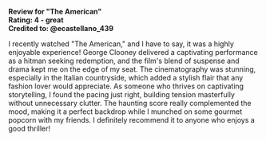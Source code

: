 **Review for "The American"**  
**Rating: 4 - great**  
**Credited to: @ecastellano_439**

I recently watched "The American," and I have to say, it was a highly enjoyable experience! George Clooney delivered a captivating performance as a hitman seeking redemption, and the film's blend of suspense and drama kept me on the edge of my seat. The cinematography was stunning, especially in the Italian countryside, which added a stylish flair that any fashion lover would appreciate. As someone who thrives on captivating storytelling, I found the pacing just right, building tension masterfully without unnecessary clutter. The haunting score really complemented the mood, making it a perfect backdrop while I munched on some gourmet popcorn with my friends. I definitely recommend it to anyone who enjoys a good thriller!
